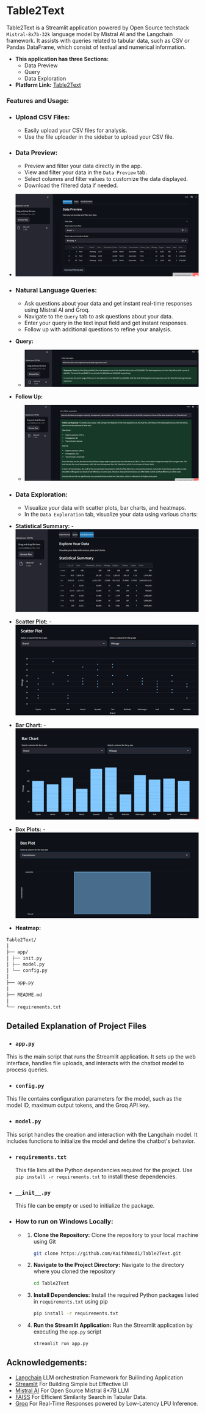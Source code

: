 # Table2Text
Table2Text is a Streamlit application powered by Open Source techstack `Mistral-8x7b-32k` language model by Mistral AI and the Langchain framework. It assists with queries related to tabular data, such as CSV or Pandas DataFrame, which consist of textual and numerical information.
- **This application has three Sections:**
     - Data Preview
     - Query
     - Data Exploration
- **Platform Link:** [Table2Text](https://table2textapplication.streamlit.app/)
### **Features and Usage:** 
  - ### **Upload CSV Files:**
    - Easily upload your CSV files for analysis.
    - Use the file uploader in the sidebar to upload your CSV file.

  - ### **Data Preview:**
    - Preview and filter your data directly in the app.
    - View and filter your data in the `Data Preview` tab.
    - Select columns and filter values to customize the data displayed.
    - Download the filtered data if needed.
  -   ![Data Preview](https://github.com/KaifAhmad1/Table2Text/blob/main/Images/Data%20Preview.png)
  - ### **Natural Language Queries:**
    - Ask questions about your data and get instant real-time responses using Mistral AI and Groq.
    - Navigate to the `Query` tab to ask questions about your data.
    - Enter your query in the text input field and get instant responses.
    - Follow up with additional questions to refine your analysis.
  - **Query:**
      - ![Query](https://github.com/KaifAhmad1/Table2Text/blob/main/Images/Query.png)
  - **Follow Up:**
      - ![Follow Up](https://github.com/KaifAhmad1/Table2Text/blob/main/Images/Follow%20Up%20Query.png)
  - ### **Data Exploration:**
    - Visualize your data with scatter plots, bar charts, and heatmaps.
    - In the `Data Exploration` tab, visualize your data using various charts:
  - **Statistical Summary:**
        - ![Statics Summary](https://github.com/KaifAhmad1/Table2Text/blob/main/Images/Statical%20Summary.png)
  - **Scatter Plot:** 
        - ![Scattorplot](https://github.com/KaifAhmad1/Table2Text/blob/main/Images/Scatter%20Plot.png)
  - **Bar Chart:**
        - ![Bar Chart](https://github.com/KaifAhmad1/Table2Text/blob/main/Images/Bar%20Chart.png)
  - **Box Plots:**
        - ![Box Plot](https://github.com/KaifAhmad1/Table2Text/blob/main/Images/Box%20Plot.png)
  - **Heatmap:** 

  
``` 
Table2Text/
│
├── app/
│ ├── init.py 
│ ├── model.py 
│ └── config.py 
│
├── app.py 
│
├── README.md 
│
└── requirements.txt 
``` 

## Detailed Explanation of Project Files

- ### **`app.py`**
This is the main script that runs the Streamlit application. It sets up the web interface, handles file uploads, and interacts with the chatbot model to process queries.

- ### **`config.py`**
This file contains configuration parameters for the model, such as the model ID, maximum output tokens, and the Groq API key.

- ### **`model.py`**
This script handles the creation and interaction with the Langchain model. It includes functions to initialize the model and define the chatbot's behavior.

- ### **`requirements.txt`**
  This file lists all the Python dependencies required for the project. Use `pip install -r requirements.txt` to install these dependencies.

- ### **`__init__.py`**
  This file can be empty or used to initialize the package.


- ### **How to run on Windows Locally:**
  - 1. **Clone the Repository:** Clone the repository to your local machine using Git
         ``` sh
         git clone https://github.com/KaifAhmad1/Table2Text.git
         ```
  - 2. **Navigate to the Project Directory:** Navigate to the directory where you cloned the repository
         ``` sh
         cd Table2Text
         ```
  - 3. **Install Dependencies:** Install the required Python packages listed in `requirements.txt` using pip
         ``` sh
         pip install -r requirements.txt
         ```
  - 4. **Run the Streamlit Application:** Run the Streamlit application by executing the `app.py` script
        ``` sh
        streamlit run app.py
        ```
## Acknowledgements: 
- [Langchain](https://github.com/langchain-ai/langchain) LLM orchestration Framework for Builinding Application
- [Streamlit](https://github.com/streamlit/streamlit) For Building Simple but Effective UI 
- [Mistral AI](https://github.com/mistralai) For Open Source Mistral 8*7B LLM 
- [FAISS](https://github.com/facebookresearch/faiss) For Efficient Similarity Search in Tabular Data. 
- [Groq](https://github.com/groq) For Real-Time Responses powered by Low-Latency LPU Inference. 
  
         

